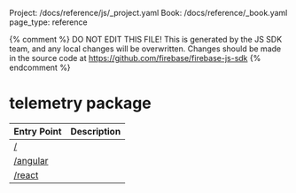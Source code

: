 Project: /docs/reference/js/_project.yaml
Book: /docs/reference/_book.yaml
page_type: reference

{% comment %}
DO NOT EDIT THIS FILE!
This is generated by the JS SDK team, and any local changes will be
overwritten. Changes should be made in the source code at
https://github.com/firebase/firebase-js-sdk
{% endcomment %}

# telemetry package

|  Entry Point | Description |
|  --- | --- |
|  [/](./telemetry_.md#@firebase/telemetry) |  |
|  [/angular](./telemetry_angular.md#@firebase/telemetry/angular) |  |
|  [/react](./telemetry_react.md#@firebase/telemetry/react) |  |


